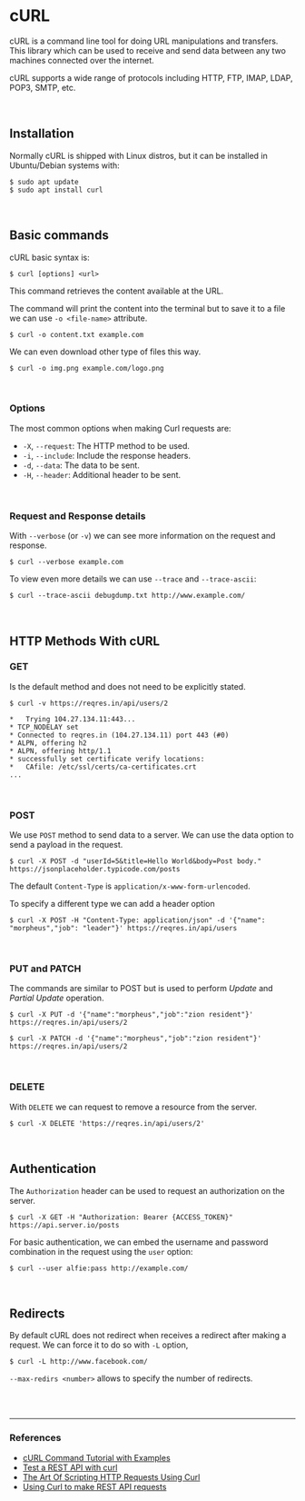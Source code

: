 # cURL

cURL is a command line tool for doing URL manipulations and transfers. This library which can be used to receive and send data between any two machines connected over the internet. 

cURL supports a wide range of protocols including HTTP, FTP, IMAP, LDAP, POP3, SMTP, etc.

<br>

## Installation

Normally cURL is shipped with Linux distros, but it can be installed in Ubuntu/Debian systems with:

```
$ sudo apt update
$ sudo apt install curl
```

<br>

## Basic commands

cURL basic syntax is:

```
$ curl [options] <url>
```

This command retrieves the content available at the URL.

The command will print the content into the terminal but to save it to a file we can use ```-o <file-name>``` attribute.

```
$ curl -o content.txt example.com
```

We can even download other type of files this way.

```
$ curl -o img.png example.com/logo.png
```
<br>

### Options

The most common options when making Curl requests are:

* `-X`, `--request`: The HTTP method to be used.
* `-i`, `--include`: Include the response headers.
* `-d`, `--data`: The data to be sent.
* `-H`, `--header`: Additional header to be sent.

<br>

### Request and Response details

With `--verbose` (or `-v`) we can see more information on the request and response.

```
$ curl --verbose example.com
```

To view even more details we can use `--trace` and `--trace-ascii`:

```
$ curl --trace-ascii debugdump.txt http://www.example.com/
```

<br>

## HTTP Methods With cURL

### GET

Is the default method and does not need to be explicitly stated.

```
$ curl -v https://reqres.in/api/users/2
```

```
*   Trying 104.27.134.11:443...
* TCP_NODELAY set
* Connected to reqres.in (104.27.134.11) port 443 (#0)
* ALPN, offering h2
* ALPN, offering http/1.1
* successfully set certificate verify locations:
*   CAfile: /etc/ssl/certs/ca-certificates.crt
...
```

<br>

### POST

We use `POST` method to send data to a server. We can use the data option to send a payload in the request.

```
$ curl -X POST -d "userId=5&title=Hello World&body=Post body." https://jsonplaceholder.typicode.com/posts
```


The default `Content-Type` is `application/x-www-form-urlencoded`.

To specify a different type we can add a header option

```
$ curl -X POST -H "Content-Type: application/json" -d '{"name": "morpheus","job": "leader"}' https://reqres.in/api/users
```

<br>

### PUT and PATCH

The commands are similar to POST but is used to perform *Update* and *Partial Update* operation.

```
$ curl -X PUT -d '{"name":"morpheus","job":"zion resident"}' https://reqres.in/api/users/2
```

```
$ curl -X PATCH -d '{"name":"morpheus","job":"zion resident"}' https://reqres.in/api/users/2
```

<br>

### DELETE

With `DELETE` we can request to remove a resource from the server.

```
$ curl -X DELETE 'https://reqres.in/api/users/2'
```

<br>

## Authentication

The `Authorization` header can be used to request an authorization on the server.

```
$ curl -X GET -H "Authorization: Bearer {ACCESS_TOKEN}" https://api.server.io/posts
```

For basic authentication, we can embed the username and password combination in the request using the `user` option:

```
$ curl --user alfie:pass http://example.com/
```

<br>

## Redirects 

By default cURL does not redirect when receives a redirect after making a request. We can force it to do so with `-L` option,

```
$ curl -L http://www.facebook.com/
```

`--max-redirs <number>` allows to specify the number of redirects.

<br><br>

---
### References

* [cURL Command Tutorial with Examples](https://www.booleanworld.com/curl-command-tutorial-examples/)
* [Test a REST API with curl](https://www.baeldung.com/curl-rest)
* [The Art Of Scripting HTTP Requests Using Curl](https://curl.haxx.se/docs/httpscripting.html)
* [Using Curl to make REST API requests](https://linuxize.com/post/curl-rest-api/)
